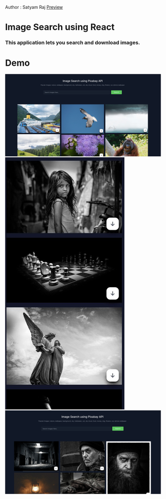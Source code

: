 Author : Satyam Raj
[Preview](https://pixabay-search-image.netlify.app/)
# Image Search using React
### This application lets you search and download images.
# Demo
![Demo](./public/preview1.png)
![Responsive](./public/preview3.jpg)
![](./public/preview2.png)




